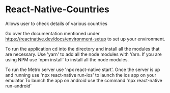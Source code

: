 # React-Native-Countries
Allows user to check details of various countries

Go over the documentation mentioned under https://reactnative.dev/docs/environment-setup to set up your environment.

To run the application cd into the directory and install all the modules that are necessary.
Use 'yarn' to add all the node modules with Yarn. If you are using NPM use 'npm install' to install all the node modules.

To run the Metro server use 'npx react-native start'. 
Once the server is up and running use 'npx react-native run-ios' to launch the ios app on your emulator
To launch the app on android use the command 'npx react-native run-android'

